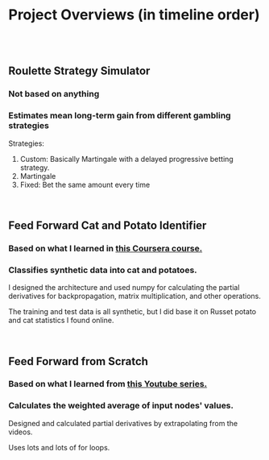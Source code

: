 <h1>Project Overviews (in timeline order)</h1>

<br>
<br>

<h2>Roulette Strategy Simulator</h2>
<h3>Not based on anything</h3>
<h3>Estimates mean long-term gain from different gambling strategies</h3>
<p>Strategies:</p>
<ol>
    <li>Custom: Basically Martingale with a delayed progressive betting strategy.</li>
    <li>Martingale</li>
    <li>Fixed: Bet the same amount every time</li>
</ol>

<br>

<h2>Feed Forward Cat and Potato Identifier</h2>
<h3>Based on what I learned in <a href="https://www.coursera.org/learn/neural-networks-deep-learning/">this Coursera course.</a></h3>
<h3>Classifies synthetic data into cat and potatoes.</h3>
<p>I designed the architecture and used numpy for calculating the partial derivatives for backpropagation, matrix multiplication, and other operations.</p>
<p>The training and test data is all synthetic, but I did base it on Russet potato and cat statistics I found online.</p>

<br>

<h2>Feed Forward from Scratch</h2>
<h3>Based on what I learned from <a href="https://www.youtube.com/watch?v=ZzWaow1Rvho&list=PLxt59R_fWVzT9bDxA76AHm3ig0Gg9S3So">this Youtube series.</a></h3>
<h3>Calculates the weighted average of input nodes' values.</h3>
<p>Designed and calculated partial derivatives by extrapolating from the videos.</p>
<p>Uses lots and lots of for loops.</p>
